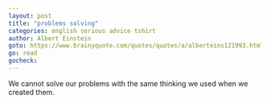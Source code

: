 ```yaml
---
layout: post
title: "problems solving"
categories: english serious advice tshirt
author: Albert Einstein
goto: https://www.brainyquote.com/quotes/quotes/a/alberteins121993.html/?ref=speak.junglestar.org
go: read
gocheck:
---
```

We cannot solve our problems with the same thinking we used when we created them.
